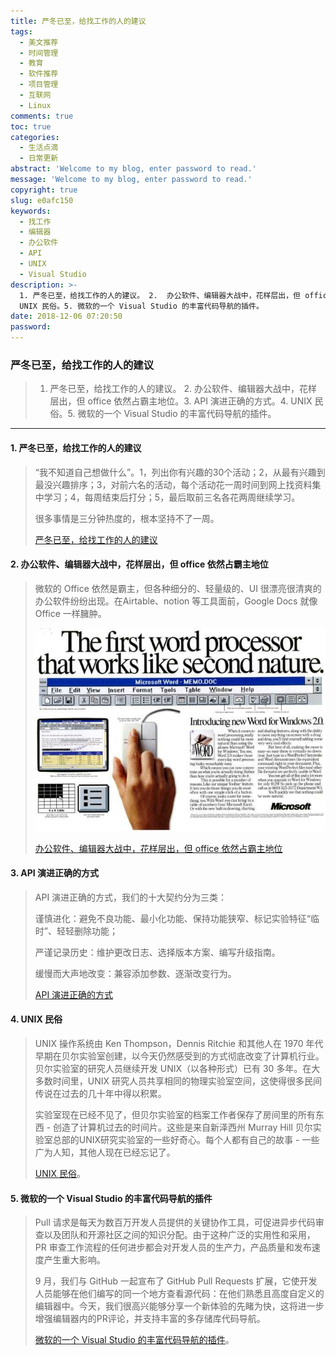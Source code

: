```yaml
---
title: 严冬已至，给找工作的人的建议
tags:
  - 美文推荐
  - 时间管理
  - 教育
  - 软件推荐
  - 项目管理
  - 互联网
  - Linux
comments: true
toc: true
categories:
  - 生活点滴
  - 日常更新
abstract: 'Welcome to my blog, enter password to read.'
message: 'Welcome to my blog, enter password to read.'
copyright: true
slug: e0afc150
keywords:
  - 找工作
  - 编辑器
  - 办公软件
  - API
  - UNIX
  - Visual Studio
description: >-
  1. 严冬已至，给找工作的人的建议。 2.  办公软件、编辑器大战中，花样层出，但 office 依然占霸主地位。3. API 演进正确的方式。4.
  UNIX 民俗。5. 微软的一个 Visual Studio 的丰富代码导航的插件。
date: 2018-12-06 07:20:50
password:
---
```

<script type="text/javascript" src="/assets/js/dist/bai.js"></script>

### 严冬已至，给找工作的人的建议
>  1. 严冬已至，给找工作的人的建议。 2.  办公软件、编辑器大战中，花样层出，但 office 依然占霸主地位。3. API 演进正确的方式。4. UNIX 民俗。5. 微软的一个 Visual Studio 的丰富代码导航的插件。

---
#### 1. 严冬已至，给找工作的人的建议
> “我不知道自己想做什么”。1，列出你有兴趣的30个活动；2，从最有兴趣到最没兴趣排序；3，对前六名的活动，每个活动花一周时间到网上找资料集中学习；4，每周结束后打分；5，最后取前三名各花两周继续学习。
>
> 很多事情是三分钟热度的，根本坚持不了一周。
>
> [严冬已至，给找工作的人的建议](https://www.gregkamradt.com/gregkamradt/2018/3/18/0xov5ak1hjunr4twj83k940z9q6fza)

#### 2. 办公软件、编辑器大战中，花样层出，但 office 依然占霸主地位
> 微软的 Office 依然是霸主，但各种细分的、轻量级的、UI 很漂亮很清爽的办公软件纷纷出现。在Airtable、notion 等工具面前，Google Docs 就像 Office 一样臃肿。
>
> ![office](/images/153/006tNbRwgy1fxwmvv4u0hj30hi0c93zw.jpg)
>
> [办公软件、编辑器大战中，花样层出，但 office 依然占霸主地位](https://www.geekwire.com/2018/new-word-processor-wars-fresh-crop-productivity-apps-trying-reinvent-workday)

#### 3. API 演进正确的方式
> API 演进正确的方式，我们的十大契约分为三类：
>
> 谨慎进化：避免不良功能、最小化功能、保持功能狭窄、标记实验特征“临时”、轻轻删除功能；
>
> 严谨记录历史：维护更改日志、选择版本方案、编写升级指南。
>
> 缓慢而大声地改变：兼容添加参数、逐渐改变行为。
>
> [API 演进正确的方式](https://emptysqua.re/blog/api-evolution-the-right-way/)

#### 4. UNIX 民俗
> UNIX 操作系统由 Ken Thompson，Dennis Ritchie 和其他人在 1970 年代早期在贝尔实验室创建，以今天仍然感受到的方式彻底改变了计算机行业。贝尔实验室的研究人员继续开发 UNIX（以各种形式）已有 30 多年。在大多数时间里，UNIX 研究人员共享相同的物理实验室空间，这使得很多民间传说在过去的几十年中得以积累。
>
> 实验室现在已经不见了，但贝尔实验室的档案工作者保存了房间里的所有东西 - 创造了计算机过去的时间片。这些是来自新泽西州 Murray Hill 贝尔实验室总部的UNIX研究实验室的一些好奇心。每个人都有自己的故事 - 一些广为人知，其他人现在已经忘记了。
>
> [UNIX 民俗](http://www.peteradamsphoto.com/unix-folklore/)。

#### 5. 微软的一个 Visual Studio 的丰富代码导航的插件
>  Pull 请求是每天为数百万开发人员提供的关键协作工具，可促进异步代码审查以及团队和开源社区之间的知识分配。由于这种广泛的实用性和采用，PR 审查工作流程的任何进步都会对开发人员的生产力，产品质量和发布速度产生重大影响。
>
>  9 月，我们与 GitHub 一起宣布了 GitHub Pull Requests 扩展，它使开发人员能够在他们编写的同一个地方查看源代码：在他们熟悉且高度自定义的编辑器中。今天，我们很高兴能够分享一个新体验的先睹为快，这将进一步增强编辑器内的PR评论，并支持丰富的多存储库代码导航。
>
> [微软的一个 Visual Studio 的丰富代码导航的插件](https://code.visualstudio.com/blogs/2018/12/04/rich-navigation)。




